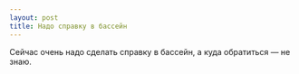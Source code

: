 ```yaml
---
layout: post 
title: Надо справку в бассейн 
--- 
```

Сейчас очень надо сделать справку в бассейн, а куда обратиться — не знаю.
